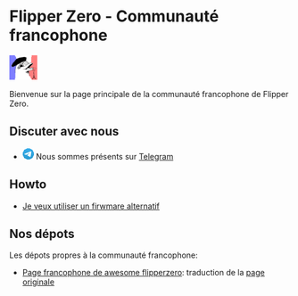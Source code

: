 # Flipper Zero - Communauté francophone


![](img/logo_fr_50x44.png)

Bienvenue sur la page principale de la communauté francophone de Flipper Zero.

## Discuter avec nous

* ![](img/telegram_20x20.png) Nous sommes présents sur [Telegram](https://t.me/flipper_zero_french)


## Howto

* [Je veux utiliser un firwmare alternatif](FIRMWARE_ALTERNATIF.md)

## Nos dépots

Les dépots propres à la communauté francophone:

* [Page francophone de awesome flipperzero](https://github.com/flipperzerofrancophone/awesome-flipperzero-french): traduction de la [page originale](https://github.com/djsime1/awesome-flipperzero)
